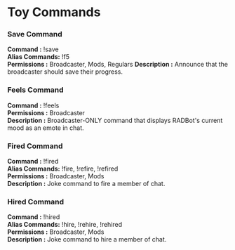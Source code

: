 # Toy Commands


### Save Command

**Command :** !save  
**Alias Commands:** !f5  
**Permissions :** Broadcaster, Mods, Regulars
**Description :** Announce that the broadcaster should save their progress.  


### Feels Command

**Command :** !feels  
**Permissions :** Broadcaster  
**Description :** Broadcaster-ONLY command that displays RADBot's current mood as an emote in chat.  


### Fired Command

**Command :** !fired <twitch username>  
**Alias Commands:** !fire, !refire, !refired  
**Permissions :** Broadcaster, Mods  
**Description :** Joke command to fire a member of chat.  


### Hired Command

**Command :** !hired <twitch username>  
**Alias Commands:** !hire, !rehire, !rehired  
**Permissions :** Broadcaster, Mods  
**Description :** Joke command to hire a member of chat.  